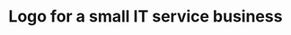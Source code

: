 ---
title: Logo for a small IT service business
client: Revelation IT Services, LLC.
role: Logo designer
timeframe: 2025
weburl: revelationitservices.com
description: 
image: /work/revelationitservices/logo.webp
layout: "case-study"
type: "page"
---
